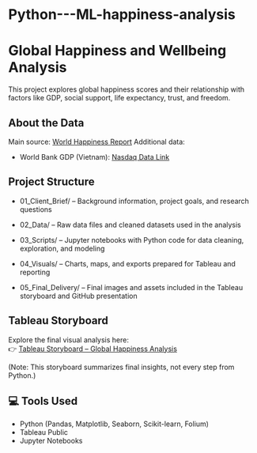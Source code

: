 # Python---ML-happiness-analysis

# Global Happiness and Wellbeing Analysis

This project explores global happiness scores and their relationship with factors like GDP, social support, life expectancy, trust, and freedom.

## About the Data

Main source: [World Happiness Report]([https://worldhappiness.report/](https://www.kaggle.com/datasets/unsdsn/world-happiness))  
Additional data:
- World Bank GDP (Vietnam): [Nasdaq Data Link](https://data.nasdaq.com/)

## Project Structure

- 01_Client_Brief/ – Background information, project goals, and research questions

- 02_Data/ – Raw data files and cleaned datasets used in the analysis

- 03_Scripts/ – Jupyter notebooks with Python code for data cleaning, exploration, and modeling

- 04_Visuals/ – Charts, maps, and exports prepared for Tableau and reporting

- 05_Final_Delivery/ – Final images and assets included in the Tableau storyboard and GitHub presentation

## Tableau Storyboard

Explore the final visual analysis here:  
👉 [Tableau Storyboard – Global Happiness Analysis]([https://public.tableau.com/app/profile/your-name/viz/happiness_project/Story](https://public.tableau.com/app/profile/nico.bui/viz/WhatIsHappinessMadeOf/StoryWhatIsHappinessMadeOf?publish=yes))

(Note: This storyboard summarizes final insights, not every step from Python.)

## 💻 Tools Used

- Python (Pandas, Matplotlib, Seaborn, Scikit-learn, Folium)
- Tableau Public
- Jupyter Notebooks
